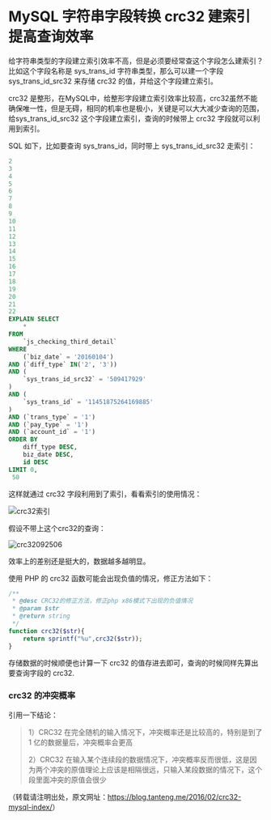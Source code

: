 # MySQL 字符串字段转换 crc32 建索引提高查询效率

给字符串类型的字段建立索引效率不高，但是必须要经常查这个字段怎么建索引？比如这个字段名称是 sys_trans_id 字符串类型，那么可以建一个字段 sys_trans_id_src32 来存储 crc32 的值，并给这个字段建立索引。

crc32 是整形，在MySQL中，给整形字段建立索引效率比较高，crc32虽然不能确保唯一性，但是无碍，相同的机率也是极小，关键是可以大大减少查询的范围，给sys_trans_id_src32 这个字段建立索引，查询的时候带上 crc32 字段就可以利用到索引。

SQL 如下，比如要查询 sys_trans_id，同时带上 sys_trans_id_src32 走索引：

```sql
2
3
4
5
6
7
8
9
10
11
12
13
14
15
16
17
18
19
20
21
22
EXPLAIN SELECT
	*
FROM
	`js_checking_third_detail`
WHERE
	(`biz_date` = '20160104')
AND (`diff_type` IN('2', '3'))
AND (
	`sys_trans_id_src32` = '509417929'
)
AND (
	`sys_trans_id` = '11451875264169885'
)
AND (`trans_type` = '1')
AND (`pay_type` = '1')
AND (`account_id` = '1')
ORDER BY
	diff_type DESC,
	biz_date DESC,
	id DESC
LIMIT 0,
 50
```

这样就通过 crc32 字段利用到了索引，看看索引的使用情况：

![crc32索引](https://oddyzfr8z.qnssl.com/wp-content/uploads/2016/02/crc92406.png)



假设不带上这个crc32的查询：

![crc32092506](https://oddyzfr8z.qnssl.com/wp-content/uploads/2016/02/crc32092506.png)

效率上的差别还是挺大的，数据越多越明显。

使用 PHP 的 crc32 函数可能会出现负值的情况，修正方法如下：

```php
/**
 * @desc CRC32的修正方法，修正php x86模式下出现的负值情况
 * @param $str
 * @return string
 */
function crc32($str){
    return sprintf("%u",crc32($str));
}
```

存储数据的时候顺便也计算一下 crc32 的值存进去即可，查询的时候同样先算出要查询字段的 crc32.

### crc32 的冲突概率

引用一下结论：

> 1）CRC32 在完全随机的输入情况下，冲突概率还是比较高的，特别是到了 1 亿的数据量后，冲突概率会更高
>
> 2）CRC32 在输入某个连续段的数据情况下，冲突概率反而很低，这是因为两个冲突的原值理论上应该是相隔很远，只输入某段数据的情况下，这个段里面冲突的原值会很少

（转载请注明出处，原文网址：<https://blog.tanteng.me/2016/02/crc32-mysql-index/>）



